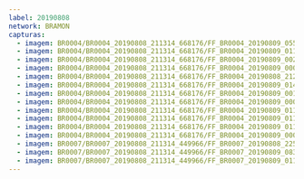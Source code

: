 ```yaml
---
label: 20190808
network: BRAMON
capturas:
  - imagem: BR0004/BR0004_20190808_211314_668176/FF_BR0004_20190809_055246_862_0722688.fits_maxpixel.jpg
  - imagem: BR0004/BR0004_20190808_211314_668176/FF_BR0004_20190809_011746_657_0335360.fits_maxpixel.jpg
  - imagem: BR0004/BR0004_20190808_211314_668176/FF_BR0004_20190809_002522_322_0265728.fits_maxpixel.jpg
  - imagem: BR0004/BR0004_20190808_211314_668176/FF_BR0004_20190809_000658_722_0241664.fits_maxpixel.jpg
  - imagem: BR0004/BR0004_20190808_211314_668176/FF_BR0004_20190808_212641_938_0018944.fits_maxpixel.jpg
  - imagem: BR0004/BR0004_20190808_211314_668176/FF_BR0004_20190809_014932_407_0379392.fits_maxpixel.jpg
  - imagem: BR0004/BR0004_20190808_211314_668176/FF_BR0004_20190809_001123_694_0247552.fits_maxpixel.jpg
  - imagem: BR0004/BR0004_20190808_211314_668176/FF_BR0004_20190809_000048_035_0233472.fits_maxpixel.jpg
  - imagem: BR0004/BR0004_20190808_211314_668176/FF_BR0004_20190809_011543_406_0332544.fits_maxpixel.jpg
  - imagem: BR0004/BR0004_20190808_211314_668176/FF_BR0004_20190809_011735_785_0335104.fits_maxpixel.jpg
  - imagem: BR0004/BR0004_20190808_211314_668176/FF_BR0004_20190809_011758_514_0335616.fits_maxpixel.jpg
  - imagem: BR0004/BR0004_20190808_211314_668176/FF_BR0004_20190809_000035_879_0233216.fits_maxpixel.jpg
  - imagem: BR0007/BR0007_20190808_211314_449966/FF_BR0007_20190808_225431_354_0180480.fits_maxpixel.jpg
  - imagem: BR0007/BR0007_20190808_211314_449966/FF_BR0007_20190809_083754_280_1222912.fits_maxpixel.jpg
  - imagem: BR0007/BR0007_20190808_211314_449966/FF_BR0007_20190809_011032_389_0422912.fits_maxpixel.jpg
---
```

